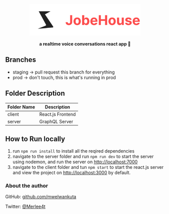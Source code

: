 <a href="https://jobehouse.vercel.app"><p align="center">
<img height=100 src="client/src/Resources/icon-with-text.svg"/>

</p></a>
<p align="center">
  <strong>a realtime voice conversations react app 🚀</strong>
</p>

## Branches

- staging -> pull request this branch for everything
- prod -> don't touch, this is what's running in prod

## Folder Description

| Folder Name | Description       |
| ----------- | ----------------- |
| client      | React.js Frontend |
| server      | GraphQL Server    |

## How to Run locally

1. run `npm run install` to install all the reqired dependencies
2. navigate to the server folder and run `npm run dev` to start the server using nodemon, and run the server on [http://localhost:7000](http://localhost:7000)
3. navigate to the client folder and tun `npm start` to start the react.js server and view the project on [http://localhost:3000](http://localhost:3000) by default.

### About the author

GitHub: [github.com/mwelwankuta](https://github.com/mwelwankuta)

Twitter: [@Merlee4t](https://twitter.com/Merlee4t)

